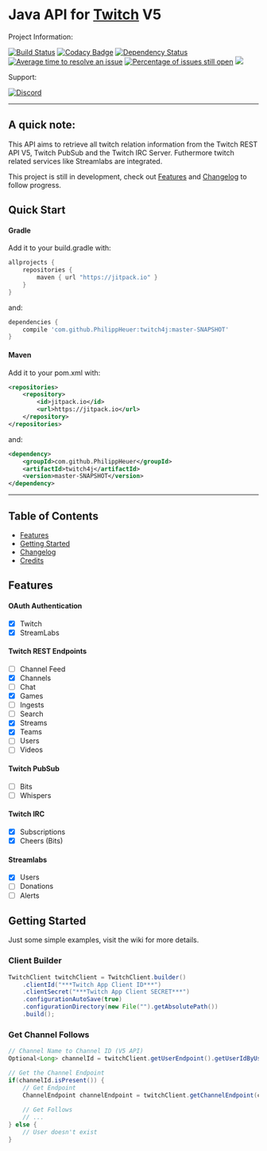 # Java API for [Twitch](https://www.twitch.tv/) V5

Project Information:

[![Build Status](https://travis-ci.org/PhilippHeuer/twitch4j.svg?branch=master)](https://travis-ci.org/PhilippHeuer/twitch4j)
[![Codacy Badge](https://api.codacy.com/project/badge/Grade/4d9f9562de194b7f8699f9adfd0c4669)](https://www.codacy.com/app/PhilippHeuer/twitch4j?utm_source=github.com&amp;utm_medium=referral&amp;utm_content=PhilippHeuer/twitch4j&amp;utm_campaign=Badge_Grade)
[![Dependency Status](https://www.versioneye.com/user/projects/5874cd85fff5dc002990c796/badge.svg?style=flat-square)](https://www.versioneye.com/user/projects/5874cd85fff5dc002990c796)
[![Average time to resolve an issue](http://isitmaintained.com/badge/resolution/PhilippHeuer/twitch4j.svg)](http://isitmaintained.com/project/PhilippHeuer/twitch4j "Average time to resolve an issue")
[![Percentage of issues still open](http://isitmaintained.com/badge/open/PhilippHeuer/twitch4j.svg)](http://isitmaintained.com/project/PhilippHeuer/twitch4j "Percentage of issues still open")
[![](https://jitpack.io/v/philippheuer/twitch4j.svg)](https://jitpack.io/#philippheuer/twitch4j)

Support:

[![Discord](https://img.shields.io/badge/Join-Twitch4J-7289DA.svg?style=flat-square)](https://discord.gg/FQ5vgW3)

--------

## A quick note:
This API aims to retrieve all twitch relation information from the Twitch REST API V5, Twitch PubSub and the Twitch IRC Server. Futhermore twitch related services like Streamlabs are integrated.

This project is still in development, check out [Features](#features) and [Changelog](#changelog) to follow progress.

## Quick Start
#### Gradle
Add it to your build.gradle with:
```gradle
allprojects {
    repositories {
        maven { url "https://jitpack.io" }
    }
}
```
and:

```gradle
dependencies {
    compile 'com.github.PhilippHeuer:twitch4j:master-SNAPSHOT'
}
```

#### Maven
Add it to your pom.xml with:
```xml
<repositories>
    <repository>
        <id>jitpack.io</id>
        <url>https://jitpack.io</url>
    </repository>
</repositories>
```
and:

```xml
<dependency>
    <groupId>com.github.PhilippHeuer</groupId>
    <artifactId>twitch4j</artifactId>
    <version>master-SNAPSHOT</version>
</dependency>
```

--------

## Table of Contents
- [Features](#features)
- [Getting Started](#gettingstarted)
- [Changelog](./CHANGELOG.md)
- [Credits](./CONTRIBUTORS.md)


## Features
#### OAuth Authentication
 - [x] Twitch
 - [x] StreamLabs
 
#### Twitch REST Endpoints
 - [ ] Channel Feed
 - [x] Channels
 - [ ] Chat
 - [x] Games
 - [ ] Ingests
 - [ ] Search
 - [x] Streams
 - [x] Teams
 - [ ] Users
 - [ ] Videos

#### Twitch PubSub
 - [ ] Bits
 - [ ] Whispers
 
#### Twitch IRC
 - [x] Subscriptions
 - [x] Cheers (Bits)
 
#### Streamlabs
 - [x] Users
 - [ ] Donations
 - [ ] Alerts
 
## Getting Started
Just some simple examples, visit the wiki for more details.

### Client Builder
```java
TwitchClient twitchClient = TwitchClient.builder()
	.clientId("***Twitch App Client ID***")
	.clientSecret("***Twitch App Client SECRET***")
	.configurationAutoSave(true)
	.configurationDirectory(new File("").getAbsolutePath())
	.build();
```

### Get Channel Follows
```java
// Channel Name to Channel ID (V5 API)
Optional<Long> channelId = twitchClient.getUserEndpoint().getUserIdByUserName("whynabit");

// Get the Channel Endpoint
if(channelId.isPresent()) {
	// Get Endpoint
	ChannelEndpoint channelEndpoint = twitchClient.getChannelEndpoint(channelId.get());
	
	// Get Follows
	// ...
} else {
	// User doesn't exist
}
```
